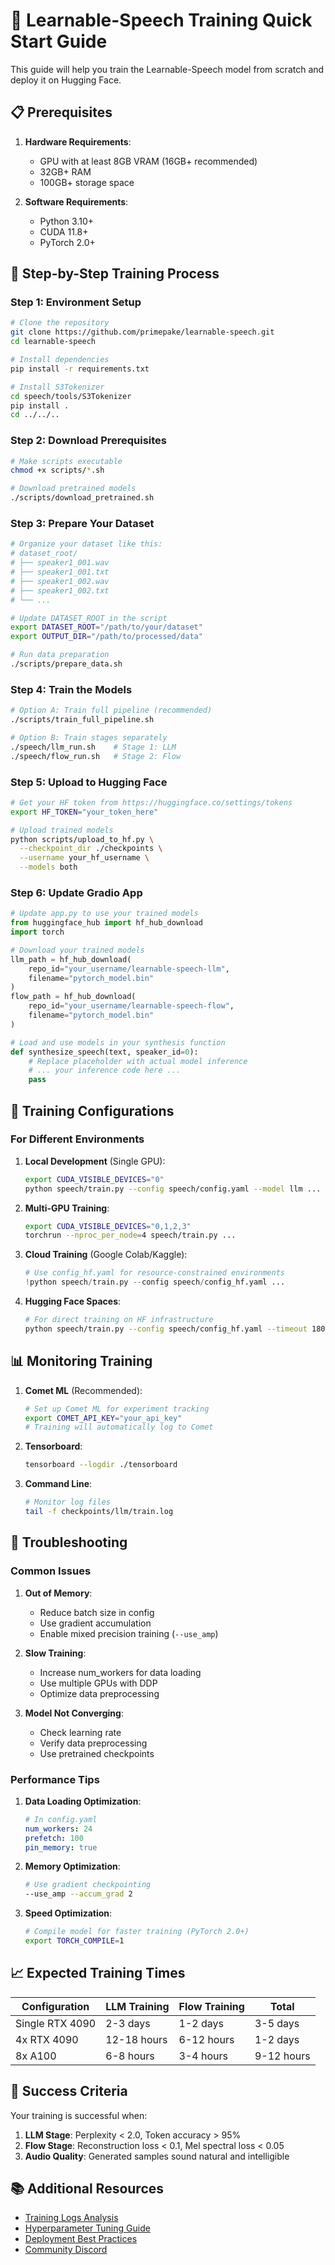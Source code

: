 # 🎤 Learnable-Speech Training Quick Start Guide

This guide will help you train the Learnable-Speech model from scratch and deploy it on Hugging Face.

## 📋 Prerequisites

1. **Hardware Requirements**:
   - GPU with at least 8GB VRAM (16GB+ recommended)
   - 32GB+ RAM
   - 100GB+ storage space

2. **Software Requirements**:
   - Python 3.10+
   - CUDA 11.8+
   - PyTorch 2.0+

## 🚀 Step-by-Step Training Process

### Step 1: Environment Setup

```bash
# Clone the repository
git clone https://github.com/primepake/learnable-speech.git
cd learnable-speech

# Install dependencies
pip install -r requirements.txt

# Install S3Tokenizer
cd speech/tools/S3Tokenizer
pip install .
cd ../../..
```

### Step 2: Download Prerequisites

```bash
# Make scripts executable
chmod +x scripts/*.sh

# Download pretrained models
./scripts/download_pretrained.sh
```

### Step 3: Prepare Your Dataset

```bash
# Organize your dataset like this:
# dataset_root/
# ├── speaker1_001.wav
# ├── speaker1_001.txt
# ├── speaker1_002.wav
# ├── speaker1_002.txt
# └── ...

# Update DATASET_ROOT in the script
export DATASET_ROOT="/path/to/your/dataset"
export OUTPUT_DIR="/path/to/processed/data"

# Run data preparation
./scripts/prepare_data.sh
```

### Step 4: Train the Models

```bash
# Option A: Train full pipeline (recommended)
./scripts/train_full_pipeline.sh

# Option B: Train stages separately
./speech/llm_run.sh    # Stage 1: LLM
./speech/flow_run.sh   # Stage 2: Flow
```

### Step 5: Upload to Hugging Face

```bash
# Get your HF token from https://huggingface.co/settings/tokens
export HF_TOKEN="your_token_here"

# Upload trained models
python scripts/upload_to_hf.py \
  --checkpoint_dir ./checkpoints \
  --username your_hf_username \
  --models both
```

### Step 6: Update Gradio App

```python
# Update app.py to use your trained models
from huggingface_hub import hf_hub_download
import torch

# Download your trained models
llm_path = hf_hub_download(
    repo_id="your_username/learnable-speech-llm",
    filename="pytorch_model.bin"
)
flow_path = hf_hub_download(
    repo_id="your_username/learnable-speech-flow", 
    filename="pytorch_model.bin"
)

# Load and use models in your synthesis function
def synthesize_speech(text, speaker_id=0):
    # Replace placeholder with actual model inference
    # ... your inference code here ...
    pass
```

## 🎯 Training Configurations

### For Different Environments

1. **Local Development** (Single GPU):

   ```bash
   export CUDA_VISIBLE_DEVICES="0"
   python speech/train.py --config speech/config.yaml --model llm ...
   ```

2. **Multi-GPU Training**:

   ```bash
   export CUDA_VISIBLE_DEVICES="0,1,2,3"
   torchrun --nproc_per_node=4 speech/train.py ...
   ```

3. **Cloud Training** (Google Colab/Kaggle):

   ```python
   # Use config_hf.yaml for resource-constrained environments
   !python speech/train.py --config speech/config_hf.yaml ...
   ```

4. **Hugging Face Spaces**:

   ```bash
   # For direct training on HF infrastructure
   python speech/train.py --config speech/config_hf.yaml --timeout 1800 ...
   ```

## 📊 Monitoring Training

1. **Comet ML** (Recommended):

   ```bash
   # Set up Comet ML for experiment tracking
   export COMET_API_KEY="your_api_key"
   # Training will automatically log to Comet
   ```

2. **Tensorboard**:

   ```bash
   tensorboard --logdir ./tensorboard
   ```

3. **Command Line**:

   ```bash
   # Monitor log files
   tail -f checkpoints/llm/train.log
   ```

## 🔧 Troubleshooting

### Common Issues

1. **Out of Memory**:
   - Reduce batch size in config
   - Use gradient accumulation
   - Enable mixed precision training (`--use_amp`)

2. **Slow Training**:
   - Increase num_workers for data loading
   - Use multiple GPUs with DDP
   - Optimize data preprocessing

3. **Model Not Converging**:
   - Check learning rate
   - Verify data preprocessing
   - Use pretrained checkpoints

### Performance Tips

1. **Data Loading Optimization**:

   ```yaml
   # In config.yaml
   num_workers: 24
   prefetch: 100
   pin_memory: true
   ```

2. **Memory Optimization**:

   ```bash
   # Use gradient checkpointing
   --use_amp --accum_grad 2
   ```

3. **Speed Optimization**:

   ```bash
   # Compile model for faster training (PyTorch 2.0+)
   export TORCH_COMPILE=1
   ```

## 📈 Expected Training Times

| Configuration | LLM Training | Flow Training | Total |
|---------------|--------------|---------------|-------|
| Single RTX 4090 | 2-3 days | 1-2 days | 3-5 days |
| 4x RTX 4090 | 12-18 hours | 6-12 hours | 1-2 days |
| 8x A100 | 6-8 hours | 3-4 hours | 9-12 hours |

## 🎉 Success Criteria

Your training is successful when:

1. **LLM Stage**: Perplexity < 2.0, Token accuracy > 95%
2. **Flow Stage**: Reconstruction loss < 0.1, Mel spectral loss < 0.05
3. **Audio Quality**: Generated samples sound natural and intelligible

## 📚 Additional Resources

- [Training Logs Analysis](docs/training_analysis.md)
- [Hyperparameter Tuning Guide](docs/hyperparameters.md)
- [Deployment Best Practices](docs/deployment.md)
- [Community Discord](https://discord.gg/learnable-speech)
